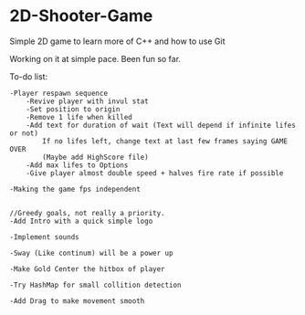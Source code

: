 # 2D-Shooter-Game
Simple 2D game to learn more of C++ and how to use Git

Working on it at simple pace.
Been fun so far.

To-do list:

	-Player respawn sequence
		-Revive player with invul stat
		-Set position to origin
		-Remove 1 life when killed
		-Add text for duration of wait (Text will depend if infinite lifes or not)
			If no lifes left, change text at last few frames saying GAME OVER
			(Maybe add HighScore file)
		-Add max lifes to Options
		-Give player almost double speed + halves fire rate if possible
			
	-Making the game fps independent
			
			
	//Greedy goals, not really a priority.
	-Add Intro with a quick simple logo
			
	-Implement sounds
			
	-Sway (Like continum) will be a power up
			
	-Make Gold Center the hitbox of player
	
	-Try HashMap for small collition detection
			
	-Add Drag to make movement smooth